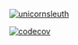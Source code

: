 [![unicornsleuth](https://circleci.com/gh/unicornsleuth/lyaho340hw1.svg?style=svg)](https://app.circleci.com/pipelines/github/unicornsleuth/340-in-class)

[![codecov](https://codecov.io/gh/unicornsleuth/340-in-class/branch/master/graph/badge.svg)](https://codecov.io/gh/unicornsleuth/340-in-class)

